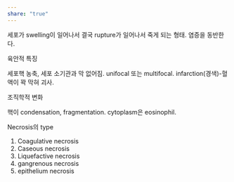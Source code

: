 ```yaml
---
share: "true"
---
```


세포가 swelling이 일어나서 결국 rupture가 일어나서 죽게 되는 형태. 염증을 동반한다.

육안적 특징

세포핵 농축, 세포 소기관과 막 없어짐. unifocal 또는 multifocal. infarction(경색)-혈액이 꽉 막혀 괴사.

조직학적 변화

핵이 condensation, fragmentation. cytoplasm은 eosinophil.

Necrosis의 type

1) Coagulative necrosis
2) Caseous necrosis
3) Liquefactive necrosis
4) gangrenous necrosis
5) epithelium necrosis
